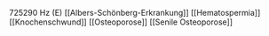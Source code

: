725290 Hz (E)
[[Albers-Schönberg-Erkrankung]]
[[Hematospermia]]
[[Knochenschwund]]
[[Osteoporose]]
[[Senile Osteoporose]]